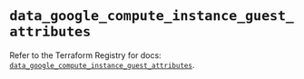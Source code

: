 # `data_google_compute_instance_guest_attributes`

Refer to the Terraform Registry for docs: [`data_google_compute_instance_guest_attributes`](https://registry.terraform.io/providers/hashicorp/google-beta/6.28.0/docs/data-sources/google_compute_instance_guest_attributes).
